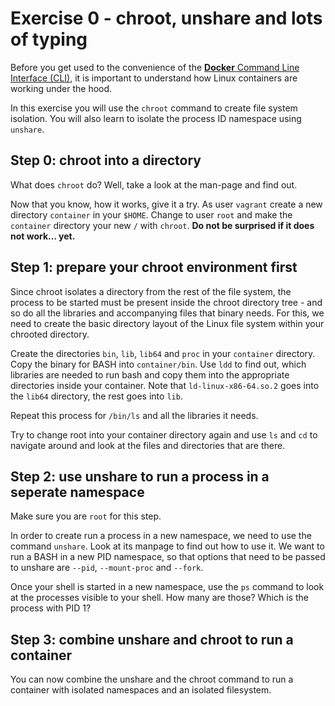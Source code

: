 # Exercise 0 - chroot, unshare and lots of typing

Before you get used to the convenience of the [**Docker** Command Line Interface (CLI)](https://docs.docker.com/engine/reference/commandline/cli/), it is important to understand how Linux containers are working under the hood.

In this exercise you will use the `chroot` command to create file system isolation. You will also learn to isolate the process ID namespace using `unshare`.

## Step 0: chroot into a directory
What does `chroot` do? Well, take a look at the man-page and find out.

Now that you know, how it works, give it a try. As user `vagrant` create a new directory `container` in your `$HOME`. Change to user `root` and make the `container` directory your new `/` with `chroot`. **Do not be surprised if it does not work... yet.**

## Step 1: prepare your chroot environment first

Since chroot isolates a directory from the rest of the file system, the process to be started must be present inside the chroot directory tree - and so do all the libraries and accompanying files that binary needs. For this, we need to create the basic directory layout of the Linux file system within your chrooted directory.

Create the directories `bin`, `lib`, `lib64` and `proc` in your `container` directory. Copy the binary for BASH into `container/bin`. Use `ldd` to find out, which libraries are needed to run bash and copy them into the appropriate directories inside your container. Note that `ld-linux-x86-64.so.2` goes into the `lib64` directory, the rest goes into `lib`.

Repeat this process for `/bin/ls` and all the libraries it needs.

Try to change root into your container directory again and use `ls` and `cd` to navigate around and look at the files and directories that are there.

## Step 2: use unshare to run a process in a seperate namespace

Make sure you are `root` for this step.

In order to create run a process in a new namespace, we need to use the command `unshare`. Look at its manpage to find out how to use it. We want to run a BASH in a new PID namespace, so that options that need to be passed to unshare are `--pid`, `--mount-proc` and `--fork`.

Once your shell is started in a new namespace, use the `ps` command to look at the processes visible to your shell. How many are those? Which is the process with PID 1?

## Step 3: combine unshare and chroot to run a container

You can now combine the unshare and the chroot command to run a container with isolated namespaces and an isolated filesystem.

